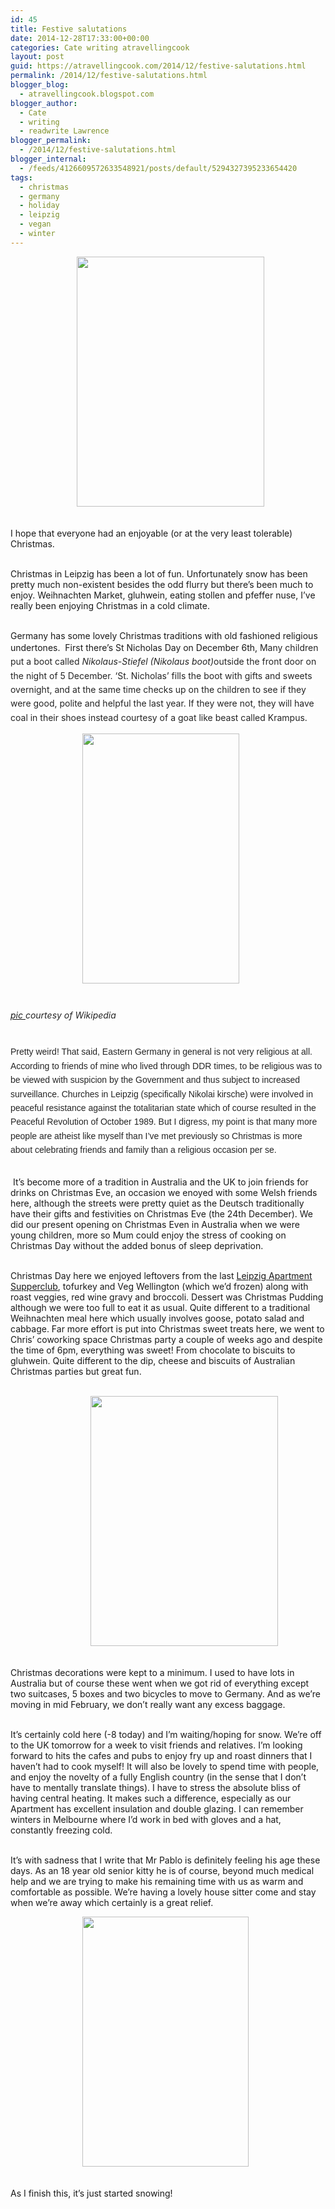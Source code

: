 ```yaml
---
id: 45
title: Festive salutations
date: 2014-12-28T17:33:00+00:00
categories: Cate writing atravellingcook
layout: post
guid: https://atravellingcook.com/2014/12/festive-salutations.html
permalink: /2014/12/festive-salutations.html
blogger_blog:
  - atravellingcook.blogspot.com
blogger_author:
  - Cate
  - writing
  - readwrite Lawrence
blogger_permalink:
  - /2014/12/festive-salutations.html
blogger_internal:
  - /feeds/4126609572633548921/posts/default/5294327395233654420
tags:
  - christmas
  - germany
  - holiday
  - leipzig
  - vegan
  - winter
---
```


                             <a style="clear: left; margin-bottom: 1em; margin-right: 1em; text-align: center;" href="https://3.bp.blogspot.com/-r1KkDvUSH_k/VKAsa3zBjTI/AAAAAAAAKVk/2ux9fOnFUWw/s1600/2014-12-24%2B11.55.20.jpg"><img src="https://3.bp.blogspot.com/-r1KkDvUSH_k/VKAsa3zBjTI/AAAAAAAAKVk/2ux9fOnFUWw/s1600/2014-12-24%2B11.55.20.jpg" alt="" width="300" height="400" border="0" /></a> 


<br /> I hope that everyone had an enjoyable (or at the very least tolerable) Christmas. 
  
<br /> Christmas in Leipzig has been a lot of fun. Unfortunately snow has been pretty much non-existent besides the odd flurry but there&#8217;s been much to enjoy. Weihnachten Market, gluhwein, eating stollen and pfeffer nuse, I&#8217;ve really been enjoying Christmas in a cold climate. 
  
<br /> Germany has some lovely Christmas traditions with old fashioned religious undertones.  First there&#8217;s St Nicholas Day on December 6th, <span style="background-color: white; color: #252525; line-height: 22.3999996185303px;">Many children put a boot called <i style="background-color: white; color: #252525; line-height: 22.3999996185303px;">Nikolaus-Stiefel</i><span style="background-color: white; color: #252525; line-height: 22.3999996185303px;"> <i style="background-color: white; color: #252525; line-height: 22.3999996185303px;">(Nikolaus boot)</i><span style="background-color: white; color: #252525; line-height: 22.3999996185303px;">outside the front door on the night of 5 December. &#8216;St. Nicholas&#8217; fills the boot with gifts and sweets overnight, and at the same time checks up on the children to see if they were good, polite and helpful the last year. If they were not, they will have coal <span style="background-color: white; color: #252525; line-height: 22.3999996185303px;">in their shoes instead courtesy of a goat like beast called Krampus.<span style="background-color: white; color: #252525; line-height: 22.3999996185303px;"> 
  



  <span style="font-family: Arial, Helvetica, sans-serif; margin-left: 1em; margin-right: 1em;">                          <a  href="https://1.bp.blogspot.com/-RihLK5EvrZw/VKAnV_73KYI/AAAAAAAAKVU/hmZ7fcL06y4/s1600/Gruss_vom_Krampus.jpg"><img src="https://1.bp.blogspot.com/-RihLK5EvrZw/VKAnV_73KYI/AAAAAAAAKVU/hmZ7fcL06y4/s1600/Gruss_vom_Krampus.jpg" alt="" width="251" height="400" border="0" /></a>


<span style="background-color: white; color: #252525; line-height: 22.3999996185303px;"><br /> <span style="background-color: white; color: #252525; line-height: 22.3999996185303px;"><i><a href="https://en.wikipedia.org/wiki/Krampus">pic </a>courtesy of Wikipedia</i>
  
<span style="background-color: white; color: #252525; line-height: 22.3999996185303px;"><br /> <span style="color: #252525; font-family: Arial, Helvetica, sans-serif;"><span style="background-color: white; line-height: 22.3999996185303px;">Pretty weird! That said, Eastern Germany in general is not very religious at all. According to friends of mine who lived through DDR times, to be religious was to be viewed with suspicion by the Government and thus subject to increased surveillance. Churches in Leipzig (specifically Nikolai kirsche) were involved in peaceful resistance against the totalitarian state which of course resulted in the Peaceful Revolution of October 1989. But I digress, my point is that many more people are atheist like myself than I&#8217;ve met previously so Christmas is more about celebrating friends and family than a religious occasion per se. 
  
<br />  It&#8217;s become more of a tradition in Australia and the UK to join friends for drinks on Christmas Eve, an occasion we enoyed with some Welsh friends here, although the streets were pretty quiet as the Deutsch traditionally have their gifts and festivities on Christmas Eve (the 24th December). We did our present opening on Christmas Even in Australia when we were young children, more so Mum could enjoy the stress of cooking on Christmas Day without the added bonus of sleep deprivation. 
  
<br /> Christmas Day here we enjoyed leftovers from the last <a href="https://www.facebook.com/apartmentsupperclubleipzig">Leipzig Apartment Supperclub</a>, tofurkey and Veg Wellington (which we&#8217;d frozen) along with roast veggies, red wine gravy and broccoli. Dessert was Christmas Pudding although we were too full to eat it as usual. Quite different to a traditional Weihnachten meal here which usually involves goose, potato salad and cabbage. Far more effort is put into Christmas sweet treats here, we went to Chris&#8217; coworking space Christmas party a couple of weeks ago and despite the time of 6pm, everything was sweet! From chocolate to biscuits to gluhwein. Quite different to the dip, cheese and biscuits of Australian Christmas parties but great fun. 
  
<br />                              <a style="font-family: Arial, Helvetica, sans-serif; margin-left: 1em; margin-right: 1em; text-align: center;" href="https://1.bp.blogspot.com/-5ZUVMxKHsr8/VKAsbVfrDkI/AAAAAAAAKVo/KyZbMVUGxuk/s1600/2014-12-24%2B11.57.39.jpg"><img src="https://1.bp.blogspot.com/-5ZUVMxKHsr8/VKAsbVfrDkI/AAAAAAAAKVo/KyZbMVUGxuk/s1600/2014-12-24%2B11.57.39.jpg" alt="" width="300" height="400" border="0" /></a>
  
<br /> Christmas decorations were kept to a minimum. I used to have lots in Australia but of course these went when we got rid of everything except two suitcases, 5 boxes and two bicycles to move to Germany. And as we&#8217;re moving in mid February, we don&#8217;t really want any excess baggage. 
  
<br /> It&#8217;s certainly cold here (-8 today) and I&#8217;m waiting/hoping for snow. We&#8217;re off to the UK tomorrow for a week to visit friends and relatives. I&#8217;m looking forward to hits the cafes and pubs to enjoy fry up and roast dinners that I haven&#8217;t had to cook myself! It will also be lovely to spend time with people, and enjoy the novelty of a fully English country (in the sense that I don&#8217;t have to mentally translate things). I have to stress the absolute bliss of having central heating. It makes such a difference, especially as our Apartment has excellent insulation and double glazing. I can remember winters in Melbourne where I&#8217;d work in bed with gloves and a hat, constantly freezing cold. 
  
<br /> It&#8217;s with sadness that I write that Mr Pablo is definitely feeling his age these days. As an 18 year old senior kitty he is of course, beyond much medical help and we are trying to make his remaining time with us as warm and comfortable as possible. We&#8217;re having a lovely house sitter come and stay when we&#8217;re away which certainly is a great relief. 


  <span style="font-family: Arial, Helvetica, sans-serif; margin-left: 1em; margin-right: 1em;">                          <a  href="https://1.bp.blogspot.com/-H1JNjmSaFE8/VKAsfI40hPI/AAAAAAAAKWE/4ECmyUGjfq8/s1600/2014-12-28%2B15.23.35.jpg"><img src="https://1.bp.blogspot.com/-H1JNjmSaFE8/VKAsfI40hPI/AAAAAAAAKWE/4ECmyUGjfq8/s1600/2014-12-28%2B15.23.35.jpg" alt="" width="266" height="400" border="0" /></a>


<br /> As I finish this, it&#8217;s just started snowing! <br /> 